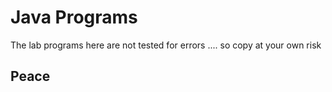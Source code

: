 # Java Programs

The lab programs here are not tested for errors .... so copy at your own risk

## Peace